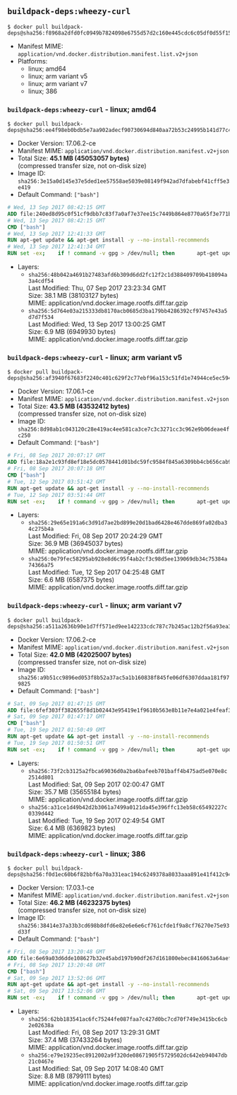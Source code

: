 ## `buildpack-deps:wheezy-curl`

```console
$ docker pull buildpack-deps@sha256:f8968a2dfd0fc0949b7824098e6755d57d2c160e445cdc6c05df0d55f1513dde
```

-	Manifest MIME: `application/vnd.docker.distribution.manifest.list.v2+json`
-	Platforms:
	-	linux; amd64
	-	linux; arm variant v5
	-	linux; arm variant v7
	-	linux; 386

### `buildpack-deps:wheezy-curl` - linux; amd64

```console
$ docker pull buildpack-deps@sha256:ee4f98eb0bdb5e7aa902adecf90730694d840aa72b53c24995b141d77c4ef24f
```

-	Docker Version: 17.06.2-ce
-	Manifest MIME: `application/vnd.docker.distribution.manifest.v2+json`
-	Total Size: **45.1 MB (45053057 bytes)**  
	(compressed transfer size, not on-disk size)
-	Image ID: `sha256:3e15a0d145e37e5ded1ee57558ae5039e08149f942ad7dfabebf41cff5e3e419`
-	Default Command: `["bash"]`

```dockerfile
# Wed, 13 Sep 2017 08:42:15 GMT
ADD file:240ed8d95c0f51cf9dbb7c83f7a0af7e37ee15c7449b864e8770a65f3e771b86 in / 
# Wed, 13 Sep 2017 08:42:15 GMT
CMD ["bash"]
# Wed, 13 Sep 2017 12:41:33 GMT
RUN apt-get update && apt-get install -y --no-install-recommends 		ca-certificates 		curl 		wget 	&& rm -rf /var/lib/apt/lists/*
# Wed, 13 Sep 2017 12:41:34 GMT
RUN set -ex; 	if ! command -v gpg > /dev/null; then 		apt-get update; 		apt-get install -y --no-install-recommends 			gnupg2 			dirmngr 		; 		rm -rf /var/lib/apt/lists/*; 	fi
```

-	Layers:
	-	`sha256:48b042a4691b27483afd6b309d6dd2fc12f2c1d388409709b418094a3a4cdf54`  
		Last Modified: Thu, 07 Sep 2017 23:23:34 GMT  
		Size: 38.1 MB (38103127 bytes)  
		MIME: application/vnd.docker.image.rootfs.diff.tar.gzip
	-	`sha256:5d764e03a215333db8170acb0685d3ba179bb4286392cf97457e43a5d7d7f534`  
		Last Modified: Wed, 13 Sep 2017 13:00:25 GMT  
		Size: 6.9 MB (6949930 bytes)  
		MIME: application/vnd.docker.image.rootfs.diff.tar.gzip

### `buildpack-deps:wheezy-curl` - linux; arm variant v5

```console
$ docker pull buildpack-deps@sha256:af3940f67683f2240c401c629f2c77ebf96a153c51fd1e74944ce5ec5941fb89
```

-	Docker Version: 17.06.1-ce
-	Manifest MIME: `application/vnd.docker.distribution.manifest.v2+json`
-	Total Size: **43.5 MB (43532412 bytes)**  
	(compressed transfer size, not on-disk size)
-	Image ID: `sha256:8d98ab1c043120c28e419ac4ee581ca3ce7c3c3271cc3c962e9b06deae4fc250`
-	Default Command: `["bash"]`

```dockerfile
# Fri, 08 Sep 2017 20:07:17 GMT
ADD file:18a2e1c93fd8ef18e5dc0578441d01bdc59fc9584f845a6309bb4cb656cab9b6 in / 
# Fri, 08 Sep 2017 20:07:18 GMT
CMD ["bash"]
# Tue, 12 Sep 2017 03:51:42 GMT
RUN apt-get update && apt-get install -y --no-install-recommends 		ca-certificates 		curl 		wget 	&& rm -rf /var/lib/apt/lists/*
# Tue, 12 Sep 2017 03:51:44 GMT
RUN set -ex; 	if ! command -v gpg > /dev/null; then 		apt-get update; 		apt-get install -y --no-install-recommends 			gnupg2 			dirmngr 		; 		rm -rf /var/lib/apt/lists/*; 	fi
```

-	Layers:
	-	`sha256:29e65e191a6c3d91d7ae2bd899e20d1bad6428e467dde869fa02dba34c275b4a`  
		Last Modified: Fri, 08 Sep 2017 20:24:29 GMT  
		Size: 36.9 MB (36945037 bytes)  
		MIME: application/vnd.docker.image.rootfs.diff.tar.gzip
	-	`sha256:0e79fec58295ab928e8d6c95f4ab2cf3c98d5ee139069db34c75384a74366a75`  
		Last Modified: Tue, 12 Sep 2017 04:25:48 GMT  
		Size: 6.6 MB (6587375 bytes)  
		MIME: application/vnd.docker.image.rootfs.diff.tar.gzip

### `buildpack-deps:wheezy-curl` - linux; arm variant v7

```console
$ docker pull buildpack-deps@sha256:a511a2636b90e1d7ff571ed9ee142233cdc787c7b245ac12b2f56a93ea3615a9
```

-	Docker Version: 17.06.2-ce
-	Manifest MIME: `application/vnd.docker.distribution.manifest.v2+json`
-	Total Size: **42.0 MB (42025007 bytes)**  
	(compressed transfer size, not on-disk size)
-	Image ID: `sha256:a9b51cc9896ed053f8b52a37ac5a1b160838f845fe06df6307ddaa181f979825`
-	Default Command: `["bash"]`

```dockerfile
# Sat, 09 Sep 2017 01:47:15 GMT
ADD file:6fef303ff382655f8d1b02443e95419e1f9610b563e8b11e7e4a021e4feaf3cc in / 
# Sat, 09 Sep 2017 01:47:17 GMT
CMD ["bash"]
# Tue, 19 Sep 2017 01:50:49 GMT
RUN apt-get update && apt-get install -y --no-install-recommends 		ca-certificates 		curl 		wget 	&& rm -rf /var/lib/apt/lists/*
# Tue, 19 Sep 2017 01:50:51 GMT
RUN set -ex; 	if ! command -v gpg > /dev/null; then 		apt-get update; 		apt-get install -y --no-install-recommends 			gnupg2 			dirmngr 		; 		rm -rf /var/lib/apt/lists/*; 	fi
```

-	Layers:
	-	`sha256:73f2cb3125a2fbca69036d0a2ba6bafeeb701baff4b475ad5e070e8c2514d801`  
		Last Modified: Sat, 09 Sep 2017 02:00:47 GMT  
		Size: 35.7 MB (35655184 bytes)  
		MIME: application/vnd.docker.image.rootfs.diff.tar.gzip
	-	`sha256:a31ce1d49b42d2b3061a7499a0121da45e396ffc13eb58c65492227c0339d442`  
		Last Modified: Tue, 19 Sep 2017 02:49:54 GMT  
		Size: 6.4 MB (6369823 bytes)  
		MIME: application/vnd.docker.image.rootfs.diff.tar.gzip

### `buildpack-deps:wheezy-curl` - linux; 386

```console
$ docker pull buildpack-deps@sha256:f0d1ec60b6f82bbf6a70a331eac194c6249378a8033aaa891e41f412c945aadd
```

-	Docker Version: 17.03.1-ce
-	Manifest MIME: `application/vnd.docker.distribution.manifest.v2+json`
-	Total Size: **46.2 MB (46232375 bytes)**  
	(compressed transfer size, not on-disk size)
-	Image ID: `sha256:38414e37a33b3cd698b8dfd6e82e6e6e6cf761cfde1f9a8cf76270e75e93d33f`
-	Default Command: `["bash"]`

```dockerfile
# Fri, 08 Sep 2017 13:20:48 GMT
ADD file:6e69a03d6dde108627b32e45abd197b90df267d161800ebec8416063a64aef06 in / 
# Fri, 08 Sep 2017 13:20:48 GMT
CMD ["bash"]
# Sat, 09 Sep 2017 13:52:06 GMT
RUN apt-get update && apt-get install -y --no-install-recommends 		ca-certificates 		curl 		wget 	&& rm -rf /var/lib/apt/lists/*
# Sat, 09 Sep 2017 13:52:06 GMT
RUN set -ex; 	if ! command -v gpg > /dev/null; then 		apt-get update; 		apt-get install -y --no-install-recommends 			gnupg2 			dirmngr 		; 		rm -rf /var/lib/apt/lists/*; 	fi
```

-	Layers:
	-	`sha256:62bb183541ac6fc75244fe087faa7c427d0bc7cd70f749e3415bc6cb2e02638a`  
		Last Modified: Fri, 08 Sep 2017 13:29:31 GMT  
		Size: 37.4 MB (37433264 bytes)  
		MIME: application/vnd.docker.image.rootfs.diff.tar.gzip
	-	`sha256:e79e19235ec8912002a9f320de08671905f5729502dc642eb94047db21c0467e`  
		Last Modified: Sat, 09 Sep 2017 14:08:40 GMT  
		Size: 8.8 MB (8799111 bytes)  
		MIME: application/vnd.docker.image.rootfs.diff.tar.gzip
